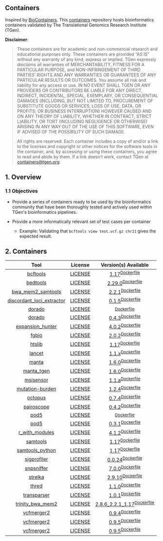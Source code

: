 Containers
--------
Inspired by [BioContainers](https://github.com/BioContainers/containers). This [containers](https://github.com/tgen/containers) repository hosts bioinformatics
containers validated by The Translational Genomics Research Institute (TGen).

__Disclaimer__: 
> These containers are for academic and non-commercial research and educational purposes only. These containers are provided “AS IS” without any warranty of any
kind, express or implied. TGen expressly disclaims all warranties of MERCHANTABILITY, FITNESS FOR A PARTICULAR PURPOSE, and NON-INFRINGEMENT OF THIRD PARTIES’ RIGHTS AND ANY 
WARRANTIES OR GUARANTEES OF ANY PARTICULAR RESULTS OR OUTCOMES. You assume all risk and liability for any access or use. IN NO EVENT SHALL TGEN OR ANY PROVIDERS OR CONTRIBUTORS 
BE LIABLE FOR ANY DIRECT, INDIRECT, INCIDENTAL, SPECIAL, EXEMPLARY, OR CONSEQUENTIAL DAMAGES (INCLUDING, BUT NOT LIMITED TO, PROCUREMENT OF SUBSTITUTE GOODS OR SERVICES; LOSS 
OF USE, DATA, OR PROFITS; OR BUSINESS INTERRUPTION) HOWEVER CAUSED AND ON ANY THEORY OF LIABILITY, WHETHER IN CONTRACT, STRICT LIABILITY, OR TORT (INCLUDING NEGLIGENCE OR OTHERWISE)
ARISING IN ANY WAY OUT OF THE USE OF THIS SOFTWARE, EVEN IF ADVISED OF THE POSSIBILITY OF SUCH DAMAGE.
> 
> All rights are reserved. Each container includes a copy of and/or a link to the licenses and copyright or other notices for the software tools in the container, and, by accessing
or using these containers, you agree to read and abide by them. If a link doesn’t work, contact TGen at containers@tgen.org.

## 1. Overview

### 1.1 Objectives

* Provide a series of containers ready to be used by the bioinformatics community that have been thoroughly tested and actively used within TGen's bioinformatics pipelines.

* Provide a more informatically relevant set of test cases per container
  * Example: Validating that `bcftools view test.vcf.gz chr21` gives the expected result.


## 2. Containers
| Tool | License | Version(s) Available |
| :---: | :---: | :---: |
| [bcftools](https://github.com/samtools/bcftools) | [LICENSE](https://github.com/samtools/bcftools/blob/1.17/LICENSE) | [1.17](https://ghcr.io/tgen/containers/bcftools)<sup>[Dockerfile](https://github.com/tgen/containers/blob/main/bcftools/1.17-23080313/Dockerfile)</sup> |
| [bedtools](https://github.com/arq5x/bedtools2) | [LICENSE](https://github.com/arq5x/bedtools2/blob/v2.29.0/LICENSE) | [2.29.0](https://ghcr.io/tgen/containers/bedtools)<sup>[Dockerfile](https://github.com/tgen/containers/blob/main/bedtools/2.29.0-23080313/Dockerfile)</sup> |
| [bwa_mem2_samtools](https://github.com/bwa-mem2/bwa-mem2) | [LICENSE](https://github.com/bwa-mem2/bwa-mem2/blob/v2.2.1/LICENSE) | [2.2.1](https://ghcr.io/tgen/containers/bwa_mem2_samtools)<sup>[Dockerfile](https://github.com/tgen/containers/blob/main/bwa_mem2_samtools/2.2.1-23080315/Dockerfile)</sup> |
| [discordant_loci_extractor](https://github.com/tgen/Discordant_Loci_Extractor) | [LICENSE](https://github.com/tgen/Discordant_Loci_Extractor/blob/main/LICENSE) | [0.1.5](https://ghcr.io/tgen/containers/discordant_loci_extractor)<sup>[Dockerfile](https://github.com/tgen/containers/blob/main/discordant_loci_extractor/0.1.5-23080815/Dockerfile)</sup> |
| [dorado]() | [LICENSE]() | [](https://ghcr.io/tgen/containers/dorado)<sup>[Dockerfile](https://github.com/tgen/containers/blob/main/dorado/0.4.2-23111413/Dockerfile)</sup> |
| [dorado](https://github.com/nanoporetech/dorado) | [LICENSE](https://github.com/nanoporetech/dorado/blob/v0.4.3/LICENCE.txt) | [0.4.3](https://ghcr.io/tgen/containers/dorado)<sup>[Dockerfile](https://github.com/tgen/containers/blob/main/dorado/0.4.3-23112114/Dockerfile)</sup> |
| [expansion_hunter](https://github.com/Illumina/ExpansionHunter) | [LICENSE](https://github.com/Illumina/ExpansionHunter/blob/v4.0.2/LICENSE.txt) | [4.0.2](https://ghcr.io/tgen/containers/expansion_hunter)<sup>[Dockerfile](https://github.com/tgen/containers/blob/main/expansion_hunter/4.0.2-23080316/Dockerfile)</sup> |
| [fgbio](https://github.com/fulcrumgenomics/fgbio) | [LICENSE](https://github.com/fulcrumgenomics/fgbio/blob/2.0.2/LICENSE) | [2.0.2](https://ghcr.io/tgen/containers/fgbio)<sup>[Dockerfile](https://github.com/tgen/containers/blob/main/fgbio/2.0.2-23082819/Dockerfile)</sup> |
| [htslib](https://github.com/samtools/htslib) | [LICENSE](https://github.com/samtools/htslib/blob/1.17/LICENSE) | [1.17](https://ghcr.io/tgen/containers/htslib)<sup>[Dockerfile](https://github.com/tgen/containers/blob/main/htslib/1.17-23080709/Dockerfile)</sup> |
| [lancet](https://github.com/nygenome/lancet) | [LICENSE](https://github.com/nygenome/lancet/blob/v1.1.x/LICENSE.txt) | [1.1.x](https://ghcr.io/tgen/containers/lancet)<sup>[Dockerfile](https://github.com/tgen/containers/blob/main/lancet/1.1.x-23080709/Dockerfile)</sup> |
| [manta](https://github.com/Illumina/manta) | [LICENSE](https://github.com/Illumina/manta/blob/v1.6.0/LICENSE.txt) | [1.6.0](https://ghcr.io/tgen/containers/manta)<sup>[Dockerfile](https://github.com/tgen/containers/blob/main/manta/1.6.0-23082819/Dockerfile)</sup> |
| [manta_tgen](https://github.com/tgen/manta) | [LICENSE](https://github.com/tgen/manta/blob/v1.6.0/LICENSE.txt) | [1.6.0](https://ghcr.io/tgen/containers/manta_tgen)<sup>[Dockerfile](https://github.com/tgen/containers/blob/main/manta_tgen/1.6.0-23082819/Dockerfile)</sup> |
| [msisensor](https://github.com/xjtu-omics/msisensor-pro) | [LICENSE](https://github.com/xjtu-omics/msisensor-pro/blob/master/LICENSE) | [1.1.a](https://ghcr.io/tgen/containers/msisensor)<sup>[Dockerfile](https://github.com/tgen/containers/blob/main/msisensor/1.1.a-23080815/Dockerfile)</sup> |
| [mutation-burden](https://github.com/tgen/tgen_mutation_burden) | [LICENSE](https://github.com/tgen/tgen_mutation_burden/blob/master/LICENSE) | [1.2.4](https://ghcr.io/tgen/containers/mutation-burden)<sup>[Dockerfile](https://github.com/tgen/containers/blob/main/mutation-burden/1.2.4-23080815/Dockerfile)</sup> |
| [octopus](https://github.com/luntergroup/octopus) | [LICENSE](https://github.com/luntergroup/octopus/blob/v0.7.4/LICENSE) | [0.7.4](https://ghcr.io/tgen/containers/octopus)<sup>[Dockerfile](https://github.com/tgen/containers/blob/main/octopus/0.7.4-23080809/Dockerfile)</sup> |
| [pairoscope](https://github.com/genome/pairoscope) | [LICENSE](https://github.com/genome/pairoscope) | [0.4.2](https://ghcr.io/tgen/containers/pairoscope)<sup>[Dockerfile](https://github.com/tgen/containers/blob/main/pairoscope/0.4.2-23082813/Dockerfile)</sup> |
| [pod5]() | [LICENSE]() | [](https://ghcr.io/tgen/containers/pod5)<sup>[Dockerfile](https://github.com/tgen/containers/blob/main/pod5/0.3.1-23111415/Dockerfile)</sup> |
| [pod5](https://github.com/nanoporetech/pod5-file-format) | [LICENSE](https://github.com/nanoporetech/pod5-file-format/blob/master/LICENSE.md) | [0.3.1](https://ghcr.io/tgen/containers/pod5)<sup>[Dockerfile](https://github.com/tgen/containers/blob/main/pod5/0.3.1-23112114/Dockerfile)</sup> |
| [r_with_modules](https://www.r-project.org/) | [LICENSE](https://www.r-project.org/COPYING) | [4.1.2](https://ghcr.io/tgen/containers/r_with_modules)<sup>[Dockerfile](https://github.com/tgen/containers/blob/main/r_with_modules/4.1.2-23080815/Dockerfile)</sup> |
| [samtools](https://github.com/samtools/samtools) | [LICENSE](https://github.com/samtools/samtools/blob/1.17/LICENSE) | [1.17](https://ghcr.io/tgen/containers/samtools)<sup>[Dockerfile](https://github.com/tgen/containers/blob/main/samtools/1.17-23080815/Dockerfile)</sup> |
| [samtools_python](https://github.com/samtools/samtools) | [LICENSE](https://github.com/samtools/samtools/blob/1.17/LICENSE) | [1.17](https://ghcr.io/tgen/containers/samtools_python)<sup>[Dockerfile](https://github.com/tgen/containers/blob/main/samtools_python/1.17-3.7.16-23082819/Dockerfile)</sup> |
| [sigprofiler](https://github.com/AlexandrovLab/SigProfilerAssignment) | [LICENSE](https://github.com/AlexandrovLab/SigProfilerAssignment/blob/main/LICENSE.txt) | [0.0.24](https://ghcr.io/tgen/containers/sigprofiler)<sup>[Dockerfile](https://github.com/tgen/containers/blob/main/sigprofiler/0.0.24-23080710/Dockerfile)</sup> |
| [snpsniffer](https://github.com/tgen/snpSniffer) | [LICENSE](https://github.com/tgen/snpSniffer/blob/v7.0.0/LICENSE) | [7.0.0](https://ghcr.io/tgen/containers/snpsniffer)<sup>[Dockerfile](https://github.com/tgen/containers/blob/main/snpsniffer/7.0.0-23080810/Dockerfile)</sup> |
| [strelka](https://github.com/Illumina/strelka) | [LICENSE](https://github.com/Illumina/strelka/blob/v2.9.10/LICENSE.txt) | [2.9.10](https://ghcr.io/tgen/containers/strelka)<sup>[Dockerfile](https://github.com/tgen/containers/blob/main/strelka/2.9.10-23080711/Dockerfile)</sup> |
| [thred](https://github.com/tgen/tHReD) | [LICENSE](https://github.com/tgen/tHReD/blob/main/LICENSE) | [1.1.0](https://ghcr.io/tgen/containers/thred)<sup>[Dockerfile](https://github.com/tgen/containers/blob/main/thred/1.1.0-23080712/Dockerfile)</sup> |
| [transparser](https://github.com/tgen/transParser) | [LICENSE](https://github.com/tgen/transParser/blob/master/LICENSE) | [1.0.1](https://ghcr.io/tgen/containers/transparser)<sup>[Dockerfile](https://github.com/tgen/containers/blob/main/transparser/1.0.1-23080810/Dockerfile)</sup> |
| [trinity_bwa_mem2](https://github.com/trinityrnaseq/trinityrnaseq) | [LICENSE](https://github.com/trinityrnaseq/trinityrnaseq/blob/v2.8.6/LICENSE) | [2.8.6_2.2.1_1.17](https://ghcr.io/tgen/containers/trinity_bwa_mem2)<sup>[Dockerfile](https://github.com/tgen/containers/blob/main/trinity_bwa_mem2/2.8.6-23082819/Dockerfile)</sup> |
| [vcfmerger2](https://github.com/tgen/vcfMerger2) | [LICENSE](https://github.com/tgen/vcfMerger2/blob/v0.9.4/LICENSE.md) | [0.9.4](https://ghcr.io/tgen/containers/vcfmerger2)<sup>[Dockerfile](https://github.com/tgen/containers/blob/main/vcfmerger2/0.9.4-23080809/Dockerfile)</sup> |
| [vcfmerger2](https://github.com/tgen/vcfMerger2) | [LICENSE](https://github.com/tgen/vcfMerger2/blob/v0.9.5/LICENSE.md) | [0.9.5](https://ghcr.io/tgen/containers/vcfmerger2)<sup>[Dockerfile](https://github.com/tgen/containers/blob/main/vcfmerger2/0.9.5-23090616/Dockerfile)</sup> |
| [vcfmerger2](https://github.com/tgen/vcfMerger2) | [LICENSE](https://github.com/tgen/vcfMerger2/blob/v0.9.5/LICENSE.md) | [0.9.5](https://ghcr.io/tgen/containers/vcfmerger2)<sup>[Dockerfile](https://github.com/tgen/containers/blob/main/vcfmerger2/0.9.5-23090712/Dockerfile)</sup> |

